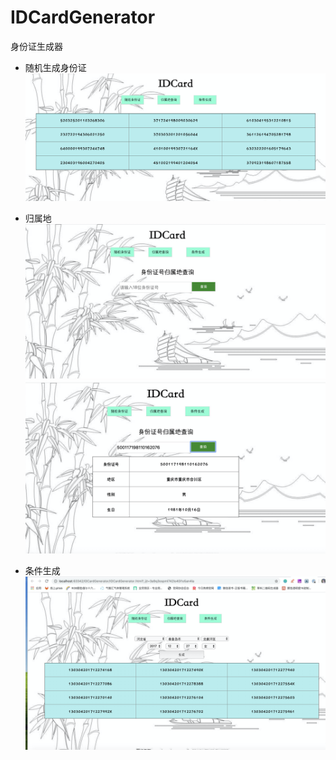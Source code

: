 # IDCardGenerator
身份证生成器
- 随机生成身份证
![pic](https://raw.githubusercontent.com/lac123/IDCardGenerator/master/1.png)

- 归属地
![pic](https://github.com/lac123/IDCardGenerator/blob/master/2.png?raw=true)
![pic](https://github.com/lac123/IDCardGenerator/blob/master/3.png?raw=true)

- 条件生成
![pic](https://github.com/lac123/IDCardGenerator/blob/master/4.png?raw=true)

